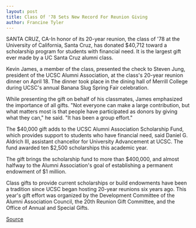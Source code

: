 ```yaml
---
layout: post
title: Class Of '78 Sets New Record For Reunion Giving
author: Francine Tyler
---
```


SANTA CRUZ, CA-In honor of its 20-year reunion, the class of '78 at the University of California, Santa Cruz, has donated $40,712 toward a scholarship program for students with financial need. It is the largest gift ever made by a UC Santa Cruz alumni class.

Kevin James, a member of the class, presented the check to Steven Jung, president of the UCSC Alumni Association, at the class's 20-year reunion dinner on April 18. The dinner took place in the dining hall of Merrill College during UCSC's annual Banana Slug Spring Fair celebration.

While presenting the gift on behalf of his classmates, James emphasized the importance of all gifts. "Not everyone can make a large contribution, but what matters most is that people have participated as donors by giving what they can," he said. "It has been a group effort."

The $40,000 gift adds to the UCSC Alumni Association Scholarship Fund, which provides support to students who have financial need, said Daniel G. Aldrich III, assistant chancellor for University Advancement at UCSC. The fund awarded ten $2,500 scholarships this academic year.

The gift brings the scholarship fund to more than $400,000, and almost halfway to the Alumni Association's goal of establishing a permanent endowment of $1 million.

Class gifts to provide current scholarships or build endowments have been a tradition since UCSC began hosting 20-year reunions six years ago. This year's gift effort was organized by the Development Committee of the Alumni Association Council, the 20th Reunion Gift Committee, and the Office of Annual and Special Gifts.

[Source](http://www1.ucsc.edu/news_events/press_releases/archive/97-98/04-98/042798-Class_of_78-sets_ne.html "Permalink to 042798-Class_of_78-sets_ne")

